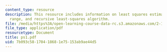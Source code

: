 ```yaml
---
content_type: resource
description: This resource includes information on least squares estimation, calibration
  range, and recursive least-squares algorithm.
file: /media/https%3A/open-learning-course-data-rc.s3.amazonaws.com/2-160-identification-estimation-and-learning-spring-2006/7b093c58170418681e75153ab9ae44d5_ps1.pdf
file_type: application/pdf
resourcetype: Document
title: ps1.pdf
uid: 7b093c58-1704-1868-1e75-153ab9ae44d5
---
```

